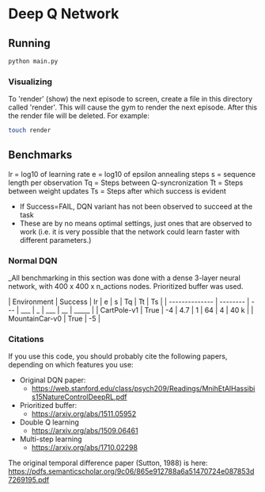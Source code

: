 # Deep Q Network


## Running
```bash
python main.py
```
### Visualizing
To 'render' (show) the next episode to screen, create a file in this directory called 'render'.  This will cause the gym to render the next episode.  After this the render file will be deleted.  For example:
```bash
touch render
```



## Benchmarks

lr = log10 of learning rate
e  = log10 of epsilon annealing steps
s  = sequence length per observation
Tq = Steps between Q-syncronization
Tt = Steps between weight updates
Ts = Steps after which success is evident


 - If Success=FAIL, DQN variant has not been observed to succeed at the task
 - These are by no means optimal settings, just ones that are observed to work (i.e. it is very possible that the network could learn faster with different parameters.)

### Normal DQN

_All benchmarking in this section was done with a dense 3-layer neural network, with 400 x 400 x n_actions nodes. Prioritized buffer was used.

| Environment    | Success  | lr  | e   | s | Tq  | Tt | Ts    | 
| -------------- | -------- | --- | ___ | _ | ___ | __ | _____ | 
| CartPole-v1    | True     | -4  | 4.7 | 1 | 64  | 4  | 40 k  |
| MountainCar-v0 | True     | -5  | 





### Citations
If you use this code, you should probably cite the following papers, depending on which features you use:

 - Original DQN paper:
   - https://web.stanford.edu/class/psych209/Readings/MnihEtAlHassibis15NatureControlDeepRL.pdf
 - Prioritized buffer:
   - https://arxiv.org/abs/1511.05952
- Double Q learning
   - https://arxiv.org/abs/1509.06461
- Multi-step learning
   -  https://arxiv.org/abs/1710.02298


The original temporal difference paper (Sutton, 1988) is here: https://pdfs.semanticscholar.org/9c06/865e912788a6a51470724e087853d7269195.pdf


